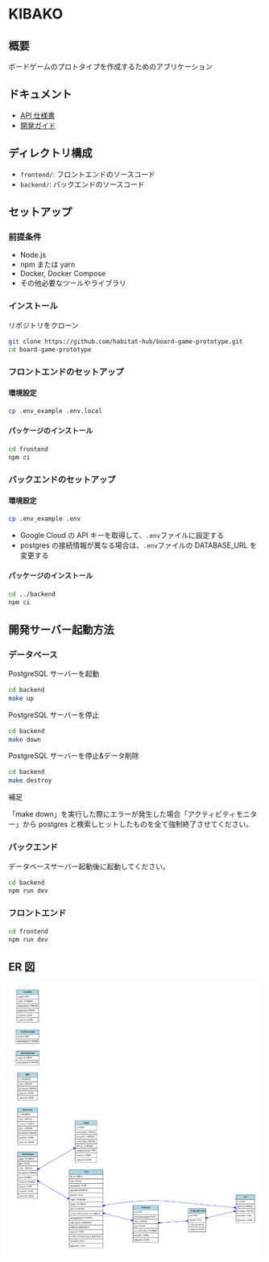 # KIBAKO

## 概要

ボードゲームのプロトタイプを作成するためのアプリケーション

## ドキュメント

- [API 仕様書](https://habitat-hub.github.io/board-game-prototype/)
- [開発ガイド](https://github.com/habitat-hub/board-game-prototype/wiki)

## ディレクトリ構成

- `frontend/`: フロントエンドのソースコード
- `backend/`: バックエンドのソースコード

## セットアップ

### 前提条件

- Node.js
- npm または yarn
- Docker, Docker Compose
- その他必要なツールやライブラリ

### インストール

リポジトリをクローン

```bash
git clone https://github.com/habitat-hub/board-game-prototype.git
cd board-game-prototype
```

### フロントエンドのセットアップ

#### 環境設定

```bash
cp .env_example .env.local
```

#### パッケージのインストール

```bash
cd frontend
npm ci
```

### バックエンドのセットアップ

#### 環境設定

```bash
cp .env_example .env
```

- Google Cloud の API キーを取得して、`.env`ファイルに設定する
- postgres の接続情報が異なる場合は、`.env`ファイルの DATABASE_URL を変更する

#### パッケージのインストール

```bash
cd ../backend
npm ci
```

## 開発サーバー起動方法

### データベース

PostgreSQL サーバーを起動

```bash
cd backend
make up
```

PostgreSQL サーバーを停止

```bash
cd backend
make down
```

PostgreSQL サーバーを停止&データ削除

```bash
cd backend
make destroy
```

補足

「make down」を実行した際にエラーが発生した場合「アクティビティモニター」から postgres と検索しヒットしたものを全て強制終了させてください。

### バックエンド

データベースサーバー起動後に起動してください。

```bash
cd backend
npm run dev
```

### フロントエンド

```bash
cd frontend
npm run dev
```

## ER 図

![ER図](backend/erd.svg)
